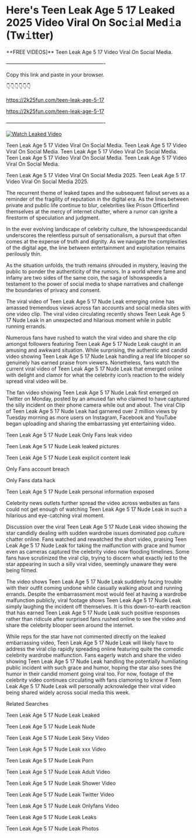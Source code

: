 # Here's Teen Leak Age 5 17 Leaked 2025 Video Viral On Soc𝚒al Med𝚒a (Tw𝚒tter)

++FREE VIDEOS]** Teen Leak Age 5 17 Video Viral On Social Media.

———————————————————-

Copy this link and paste in your browser.

👇👇👇👇👇👇

https://2k25fun.com/teen-leak-age-5-17

https://2k25fun.com/teen-leak-age-5-17

———————————————————-

[![Watch Leaked Video](https://miro.medium.com/v2/resize:fit:828/format:webp/1*cilzJN44JGOrTw9NJCrNHA.gif "Watch Leaked Video")](https://2k25fun.com/teen-leak-age-5-17)

Teen Leak Age 5 17 Video Viral On Social Media. Teen Leak Age 5 17 Video Viral On Social Media. Teen Leak Age 5 17 Video Viral On Social Media. Teen Leak Age 5 17 Video Viral On Social Media. Teen Leak Age 5 17 Video Viral On Social Media.

Teen Leak Age 5 17 Video Viral On Social Media 2025. Teen Leak Age 5 17 Video Viral On Social Media 2025.

The recurrent theme of leaked tapes and the subsequent fallout serves as a reminder of the fragility of reputation in the digital era. As the lines between private and public life continue to blur, celebrities like Prison Officerfind themselves at the mercy of internet chatter, where a rumor can ignite a firestorm of speculation and judgment.

In the ever evolving landscape of celebrity culture, the Ishowspeedscandal underscores the relentless pursuit of sensationalism, a pursuit that often comes at the expense of truth and dignity. As we navigate the complexities of the digital age, the line between entertainment and exploitation remains perilously thin.

As the situation unfolds, the truth remains shrouded in mystery, leaving the public to ponder the authenticity of the rumors. In a world where fame and infamy are two sides of the same coin, the saga of Ishowspeedis a testament to the power of social media to shape narratives and challenge the boundaries of privacy and consent.

The viral video of Teen Leak Age 5 17 Nude Leak emerging online has amassed tremendous views across fan accounts and social media sites with one video clip. The viral video circulating recently shows Teen Leak Age 5 17 Nude Leak in an unexpected and hilarious moment while in public running errands.

Numerous fans have rushed to watch the viral video and share the clip amongst followers featuring Teen Leak Age 5 17 Nude Leak caught in an amusing and awkward situation. While surprising, the authentic and candid video showing Teen Leak Age 5 17 Nude Leak handling a real life blooper so genuinely has earned praise from viewers. Nonetheless, fans watch the current viral video of Teen Leak Age 5 17 Nude Leak that emerged online with delight and clamor for what the celebrity icon’s reaction to the widely spread viral video will be.

The fan video showing Teen Leak Age 5 17 Nude Leak first emerged on Twitter on Monday, posted by an amused fan who claimed to have captured the silly incident on their phone camera while out and about. The viral Clip of Teen Leak Age 5 17 Nude Leak had garnered over 2 million views by Tuesday morning as more users on Instagram, Facebook and YouTube began uploading and sharing the embarrassing yet entertaining video.

Teen Leak Age 5 17 Nude Leak Only Fans leak video

Teen Leak Age 5 17 Nude Leak leaked pictures

Teen Leak Age 5 17 Nude Leak explicit content leak

Only Fans account breach

Only Fans data hack

Teen Leak Age 5 17 Nude Leak personal information exposed

Celebrity news outlets further spread the video across websites as fans could not get enough of watching Teen Leak Age 5 17 Nude Leak in such a hilarious and eye-catching viral moment.

Discussion over the viral Teen Leak Age 5 17 Nude Leak video showing the star candidly dealing with sudden wardrobe issues dominated pop culture chatter online. Fans watched and rewatched the short video, praising Teen Leak Age 5 17 Nude Leak for taking the malfunction with grace and humor even as cameras captured the celebrity video now flooding timelines. Some fans have scrutinized the viral clip, trying to discern what exactly led to the star appearing in such a silly viral video, seemingly unaware they were being filmed.

The video shows Teen Leak Age 5 17 Nude Leak suddenly facing trouble with their outfit coming undone while casually walking about and running errands. Despite the embarrassment most would feel at having a wardrobe malfunction publicly, viral footage shows Teen Leak Age 5 17 Nude Leak simply laughing the incident off themselves. It is this down-to-earth reaction that has earned Teen Leak Age 5 17 Nude Leak such positive responses rather than ridicule after surprised fans rushed online to see the video and share the celebrity blooper seen around the internet.

While reps for the star have not commented directly on the leaked embarrassing video, Teen Leak Age 5 17 Nude Leak will likely have to address the viral clip rapidly spreading online featuring quite the comedic celebrity wardrobe malfunction. Fans eagerly watch and share the video showing Teen Leak Age 5 17 Nude Leak handling the potentially humiliating public incident with such grace and humor, hoping the star also sees the humor in their candid moment going viral too. For now, footage of the celebrity video continues circulating with fans clamoring to know if Teen Leak Age 5 17 Nude Leak will personally acknowledge their viral video being shared widely across social media this week.

Related Searches

Teen Leak Age 5 17 Nude Leak Leaked

Teen Leak Age 5 17 Nude Leak Nude

Teen Leak Age 5 17 Nude Leak Sexy Video

Teen Leak Age 5 17 Nude Leak xxx Video

Teen Leak Age 5 17 Nude Leak Porn

Teen Leak Age 5 17 Nude Leak Adult Video

Teen Leak Age 5 17 Nude Leak Shower Video

Teen Leak Age 5 17 Nude Leak Twitter Video

Teen Leak Age 5 17 Nude Leak Onlyfans Video

Teen Leak Age 5 17 Nude Leak Leaks

Teen Leak Age 5 17 Nude Leak Photos